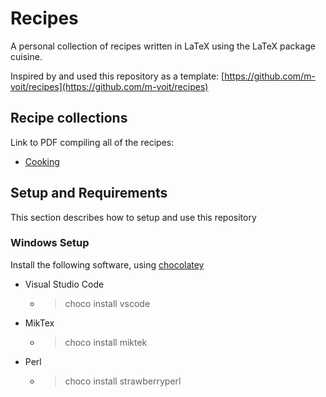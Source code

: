 # Recipes

A personal collection of recipes written in LaTeX using the LaTeX package cuisine.

Inspired by and used this repository as a template: [https://github.com/m-voit/recipes](https://github.com/m-voit/recipes)

## Recipe collections

Link to PDF compiling all of the recipes:

- [Cooking](./recipes-pdf/cooking.pdf)

## Setup and Requirements

This section describes how to setup and use this repository

### Windows Setup 

Install the following software, using [chocolatey](https://chocolatey.org/install)

- Visual Studio Code
    - > choco install vscode
- MikTex
    - > choco install miktek
- Perl
    - > choco install strawberryperl

